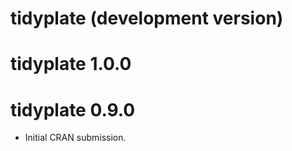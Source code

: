 # tidyplate (development version)

# tidyplate 1.0.0

# tidyplate 0.9.0

* Initial CRAN submission.
